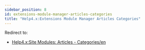 ```yaml
---
sidebar_position: 8
id: extensions-module-manager-articles-categories
title: "Help4.x:Extensions Module Manager Articles Categories"
---
```

Redirect to:

- [Help4.x:Site Modules: Articles -
  Categories/en](https://docs.joomla.org/Help4.x:Site_Modules:_Articles_-_Categories/en "Help4.x:Site Modules: Articles - Categories/en")
